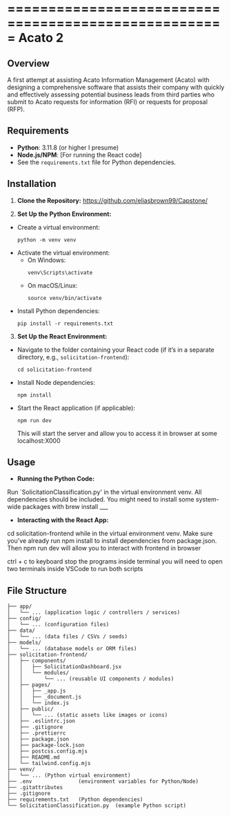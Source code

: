 =====================================================
                    Acato 2
=====================================================

Overview
--------
A first attempt at assisting Acato Information Management (Acato) with designing a comprehensive software that assists their company with quickly and effectively assessing potential business leads from third parties who submit to Acato requests for information
(RFI) or requests for proposal (RFP).

Requirements
------------
- **Python**: 3.11.8 (or higher I presume)
- **Node.js/NPM**: [For running the React code]
- See the `requirements.txt` file for Python dependencies.

Installation
------------
1. **Clone the Repository:**
https://github.com/eliasbrown99/Capstone/


2. **Set Up the Python Environment:**
- Create a virtual environment:
  ```
  python -m venv venv
  ```
- Activate the virtual environment:
  - On Windows:
    ```
    venv\Scripts\activate
    ```
  - On macOS/Linux:
    ```
    source venv/bin/activate
    ```
- Install Python dependencies:
  ```
  pip install -r requirements.txt
  ```
3. **Set Up the React Environment:**
- Navigate to the folder containing your React code (if it’s in a separate directory, e.g., `solicitation-frontend`):
  ```
  cd solicitation-frontend
  ```
- Install Node dependencies:
  ```
  npm install
  ```
- Start the React application (if applicable):
  ```
  npm run dev 
  ```
  This will start the server and allow you to access it in browser at some localhost:X000

Usage
-----
- **Running the Python Code:**

 Run `SolicitationClassification.py' in the virtual environment venv. All dependencies should be included. You might need to install some system-wide packages with brew install ___
 
- **Interacting with the React App:**

 cd solicitation-frontend while in the virtual environment venv. Make sure you've already run npm install to install dependencies from package.json. Then npm run dev will allow you to interact with frontend in browser
 
ctrl + c to keyboard stop the programs inside terminal
you will need to open two terminals inside VSCode to run both scripts

File Structure
--------------
```
├── app/
│   └── ... (application logic / controllers / services)
├── config/
│   └── ... (configuration files)
├── data/
│   └── ... (data files / CSVs / seeds)
├── models/
│   └── ... (database models or ORM files)
├── solicitation-frontend/
│   ├── components/
│   │   ├── SolicitationDashboard.jsx
│   │   └── modules/
│   │       └── ... (reusable UI components / modules)
│   ├── pages/
│   │   ├── _app.js
│   │   ├── _document.js
│   │   └── index.js
│   ├── public/
│   │   └── ... (static assets like images or icons)
│   ├── .eslintrc.json
│   ├── .gitignore
│   ├── .prettierrc
│   ├── package.json
│   ├── package-lock.json
│   ├── postcss.config.mjs
│   ├── README.md
│   └── tailwind.config.mjs
├── venv/
│   └── ... (Python virtual environment)
├── .env               (environment variables for Python/Node)
├── .gitattributes
├── .gitignore
├── requirements.txt   (Python dependencies)
└── SolicitationClassification.py  (example Python script)
```
